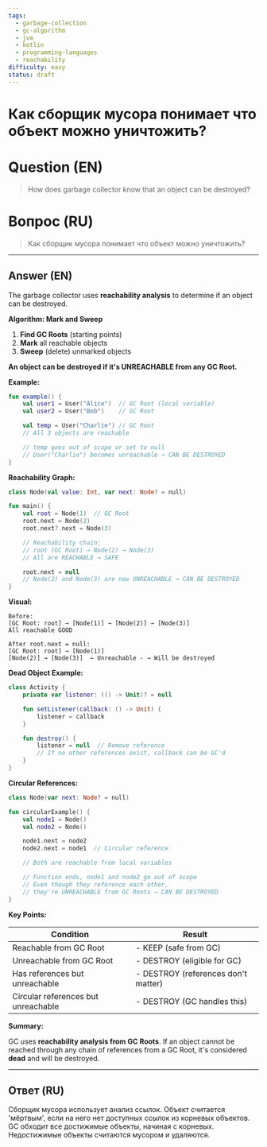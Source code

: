 ```yaml
---
tags:
  - garbage-collection
  - gc-algorithm
  - jvm
  - kotlin
  - programming-languages
  - reachability
difficulty: easy
status: draft
---
```


# Как сборщик мусора понимает что объект можно уничтожить?

# Question (EN)
> How does garbage collector know that an object can be destroyed?

# Вопрос (RU)
> Как сборщик мусора понимает что объект можно уничтожить?

---

## Answer (EN)

The garbage collector uses **reachability analysis** to determine if an object can be destroyed.

**Algorithm: Mark and Sweep**

1. **Find GC Roots** (starting points)
2. **Mark** all reachable objects
3. **Sweep** (delete) unmarked objects

**An object can be destroyed if it's UNREACHABLE from any GC Root.**

**Example:**

```kotlin
fun example() {
    val user1 = User("Alice")  // GC Root (local variable)
    val user2 = User("Bob")    // GC Root

    val temp = User("Charlie") // GC Root
    // All 3 objects are reachable

    // temp goes out of scope or set to null
    // User("Charlie") becomes unreachable → CAN BE DESTROYED
}
```

**Reachability Graph:**

```kotlin
class Node(val value: Int, var next: Node? = null)

fun main() {
    val root = Node(1)  // GC Root
    root.next = Node(2)
    root.next?.next = Node(3)

    // Reachability chain:
    // root (GC Root) → Node(2) → Node(3)
    // All are REACHABLE → SAFE

    root.next = null
    // Node(2) and Node(3) are now UNREACHABLE → CAN BE DESTROYED
}
```

**Visual:**

```
Before:
[GC Root: root] → [Node(1)] → [Node(2)] → [Node(3)]
All reachable GOOD

After root.next = null:
[GC Root: root] → [Node(1)]
[Node(2)] → [Node(3)]  ← Unreachable - → Will be destroyed
```

**Dead Object Example:**

```kotlin
class Activity {
    private var listener: (() -> Unit)? = null

    fun setListener(callback: () -> Unit) {
        listener = callback
    }

    fun destroy() {
        listener = null  // Remove reference
        // If no other references exist, callback can be GC'd
    }
}
```

**Circular References:**

```kotlin
class Node(var next: Node? = null)

fun circularExample() {
    val node1 = Node()
    val node2 = Node()

    node1.next = node2
    node2.next = node1  // Circular reference

    // Both are reachable from local variables

    // Function ends, node1 and node2 go out of scope
    // Even though they reference each other,
    // they're UNREACHABLE from GC Roots → CAN BE DESTROYED
}
```

**Key Points:**

| Condition | Result |
|-----------|--------|
| Reachable from GC Root | - KEEP (safe from GC) |
| Unreachable from GC Root | - DESTROY (eligible for GC) |
| Has references but unreachable | - DESTROY (references don't matter) |
| Circular references but unreachable | - DESTROY (GC handles this) |

**Summary:**

GC uses **reachability analysis from GC Roots**. If an object cannot be reached through any chain of references from a GC Root, it's considered **dead** and will be destroyed.

---

## Ответ (RU)

Сборщик мусора использует анализ ссылок. Объект считается 'мёртвым', если на него нет доступных ссылок из корневых объектов. GC обходит все достижимые объекты, начиная с корневых. Недостижимые объекты считаются мусором и удаляются.

